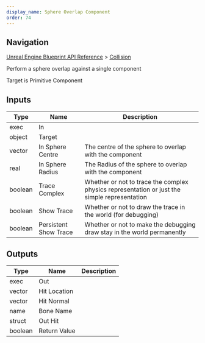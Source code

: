 ```yaml
---
display_name: Sphere Overlap Component
order: 74
---
```

## Navigation

[Unreal Engine Blueprint API Reference](https://dev.epicgames.com/documentation/en-us/unreal-engine/BlueprintAPI) > [Collision](https://dev.epicgames.com/documentation/en-us/unreal-engine/BlueprintAPI/Collision)

Perform a sphere overlap against a single component

Target is Primitive Component

## Inputs

| Type | Name | Description |
| --- | --- | --- |
| exec | In |  |
| object | Target |  |
| vector | In Sphere Centre | The centre of the sphere to overlap with the component |
| real | In Sphere Radius | The Radius of the sphere to overlap with the component |
| boolean | Trace Complex | Whether or not to trace the complex physics representation or just the simple representation |
| boolean | Show Trace | Whether or not to draw the trace in the world (for debugging) |
| boolean | Persistent Show Trace | Whether or not to make the debugging draw stay in the world permanently |

## Outputs

| Type | Name | Description |
| --- | --- | --- |
| exec | Out |  |
| vector | Hit Location |  |
| vector | Hit Normal |  |
| name | Bone Name |  |
| struct | Out Hit |  |
| boolean | Return Value |  |
